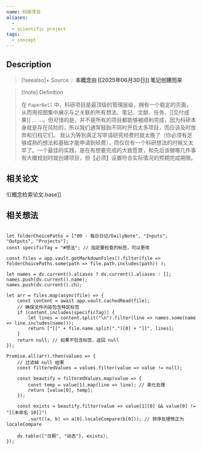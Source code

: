 ```yaml
---
name: 科研项目
aliases:
  - 
  - scientific project
tags:
  - concept
---
```


## Description
> [!seealso]+ Source
> 💡 **本概念由 [[2025年06月30日]] 笔记创建而来**

> [!note] Definition
> 
> 在 `PaperBell` 中，科研项目是最顶级的管理层级，拥有一个稳定的页面，从而用视图集中展示与之关联的所有想法、笔记、文献、任务、[[交付成果]] ... ...。但可惜的是，并不是所有的项目都能够被顺利完成，因为科研本身就是存在风险的，所以我们通常鼓励不同时开启太多项目，而应该及时放弃和归档它们。  我认为等到真正写申请研究经费时就太晚了（你必须有足够成熟的想法和基础才能申请到经费），而仅仅有一个科研想法的时候又太早了。一个最佳的实践，是在有想要完成的大致愿景，和先后该做哪几件事有大概规划时就创建项目，但【必须】设置符合实际情况的预期完成期限。
## 相关论文
![[概念检索论文.base]]

## 相关想法

```dataviewjs

let folderChoicePaths = ["00 - 每日日记/DailyNote", "Inputs", "Outputs", "Projects"];
const specificTag = "#想法"; // 指定要检查的标签，可以更改

const files = app.vault.getMarkdownFiles().filter(file => folderChoicePaths.some(path => file.path.includes(path)) );

let names = dv.current().aliases ? dv.current().aliases : [];
names.push(dv.current().name);
names.push(dv.current().ch);

let arr = files.map(async(file) => {
    const content = await app.vault.cachedRead(file);
    // 确保文件内容包含特定标签
    if (content.includes(specificTag)) {
        let lines = content.split("\n").filter(line => names.some(name => line.includes(name)));
        return ["[[" + file.name.split(".")[0] + "]]", lines];
    }
    return null; // 如果不包含标签，返回 null
});

Promise.all(arr).then(values => {
    // 过滤掉 null 结果
    const filteredValues = values.filter(value => value != null);

    const beautify = filteredValues.map(value => {
        const temp = value[1].map(line => line); // 美化处理
        return [value[0], temp];
    });

    const exists = beautify.filter(value => value[1][0] && value[0] != "[[未命名 10]]")
        .sort((a, b) => a[0].localeCompare(b[0])); // 排序处理修正为 localeCompare

    dv.table(["日期", "动态"], exists);
});

```
